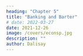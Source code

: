 ```yaml
---
heading: "Chapter 5"
title: "Banking and Barter"
# date: 2022-03-27
date: 2021-12-26
image: /covers/econsp.jpg
description: ""
author: Dalisay
---
```



